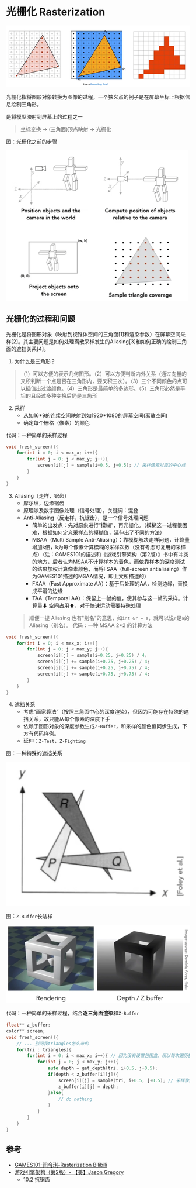 # 光栅化 Rasterization

<img src='../img/rasterization-0.png'>

光栅化指将图形对象转换为图像的过程，一个狭义点的例子是在屏幕坐标上根据信息绘制三角形。

是将模型映射到屏幕上的过程之一
> 坐标变换 -> (三角面)顶点映射 -> 光栅化

图：光栅化之前的步骤

<img width="500" src='../img/rasterization-3.png'>


## 光栅化的过程和问题

光栅化是将图形对象（映射到视锥体空间的三角面[1]和渲染参数）在屏幕空间采样[2]。其主要问题是如何处理离散采样发生的Aliasing[3]和如何正确的绘制三角面的遮挡关系[4]。


1. 为什么是三角形？
> （1）可以方便的表示几何图形。（2）可以方便判断内外关系（通过向量的叉积判断一个点是否在三角形内，要叉积三次）。（3）三个不同颜色的点可以插值出过渡颜色。（4）三角形是最简单的多边形。（5）三角形必然是平坦的且经过多种变换后仍是三角形

2. 采样
    - 从如16\*9的连续空间映射到如1920\*1080的屏幕空间(离散空间)
    - 确定每个栅格（像素）的颜色

代码：一种简单的采样过程
```cpp
void fresh_screen(){
    for(int i = 0; i < max_x; i++){
        for(int j = 0; j < max_y; j++){
            screen[i][j] = sample(i+0.5, j+0.5); // 采样像素对应的中心点
        }
    }
}
```

3. Aliasing（走样，锯齿）
    - 摩尔纹，边缘锯齿
    - 原理涉及数字图像处理（信号处理），关键词：混叠
    - Anti-Aliasing（反走样，抗锯齿），是一个信号处理问题
        - 简单的出发点：先对原象进行“模糊”，再光栅化。（模糊这一过程很困难，根据如何定义采样点的模糊值，延伸出了不同的方法）
        - MSAA（Multi Sample Anti-Aliasing）：靠模糊解决走样问题，计算量增加k倍，k为每个像素计算模糊的采样次数（没有考虑可复用的采样点）（注：GAMES101的描述和《游戏引擎架构（第2版）》书中有冲突的地方，后者认为MSAA不计算样本的着色，而依靠样本的深度测试的结果加权计算像素颜色，而将FSAA（full-screen antialiasing）作为GAMES101描述的MSAA情况，即上文所描述的）
        - FXAA（Fast Approximate AA）：基于后处理的AA，检测边缘，替换成平滑的边缘
        - TAA（Temporal AA）：保留上一帧的值，使其参与这一帧的采样。计算量⬇ 空间占用⬆，对于快速运动需要特殊处理
    > 顺便一提 Aliasing 也有"别名"的意思，如`int &r = a`，就可以说`r`是`a`的 Aliasing（别名）。
代码：一种 MSAA 2*2 的计算方法
```cpp
void fresh_screen(){
    for(int i = 0; i < max_x; i++){
        for(int j = 0; j < max_y; j++){
            screen[i][j] = sample(i+0.25, j+0.25) / 4;
            screen[i][j] += sample(i+0.75, j+0.25) / 4;
            screen[i][j] += sample(i+0.25, j+0.75) / 4;
            screen[i][j] += sample(i+0.75, j+0.75) / 4;
        }
    }
}
```

4. 遮挡关系
    - 考虑“画家算法”（按照三角面中心的深度渲染），但因为可能存在特殊的遮挡关系，故只能从每个像素的深度下手
    - 依赖于图形对象的深度参数生成`Z-Buffer`，和采样的颜色值同步生成，下方有代码样例。
    - 延伸：`Z-Test`，`Z-Fighting`

图：一种特殊的遮挡关系

<img src='../img/rasterization-1.png'>

图：`Z-Buffer`长啥样

<img src='../img/rasterization-2.png'>

代码：一种简单的采样过程，结合**逐三角面渲染**和`Z-Buffer`
```cpp
float** z_buffer;
color** screen;
void fresh_screen(){
    // ... 别问我triangles怎么来的
    for(tri : triangles){ 
        for(int i = 0; i < max_x; i++){ // 因为没有设置包围盒，所以每次遍历整个屏幕
            for(int j = 0; j < max_y; j++){
                auto depth = get_depth(tri, i+0.5, j+0.5);
                if(depth < z_buffer[i][j]){
                    screen[i][j] = sample(tri, i+0.5, j+0.5); // 采样像素对应的中心点
                    z_buffer[i][j] = depth;
                }else{
                    // do nothing
                }
            }
        }
    }
}
```


## 参考
- [GAMES101-闫令琪-Rasterization Bilibili](https://www.bilibili.com/video/BV1X7411F744?p=5)
- [游戏引擎架构（第2版）- 【美】Jason Gregory](https://book.douban.com/subject/34864920/)
    - 10.2 抗锯齿

